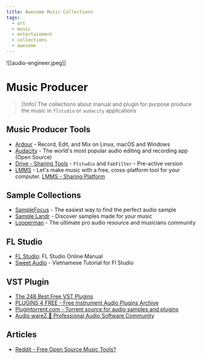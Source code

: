 ```yaml
---
title: Awesome Music Collections
tags:
  - art
  - music
  - entertainment
  - collections
  - awesome
---
```


![[audio-engineer.jpeg]]
# Music Producer

>[!info]
>The collections about manual and plugin for purpose produce the music in `flstudio` or `audacity` applications

## Music Producer Tools

- [Ardour](https://ardour.org/) - Record, Edit, and Mix on Linux, macOS and Windows
- [Audacity](https://www.audacityteam.org/download/) - The world's most popular audio editing and recording app (Open Source)
- [Drive - Sharing Tools](https://drive.google.com/drive/folders/1e4NHoW4z8uYJMH2ddncMtuAsP3mL1Vol) - `Flstudio` and `FabFilter` - Pre-active version
- [LMMS](https://lmms.io/download#windows) - Let's make music with a free, cross-platform tool for your computer. [LMMS - Sharing Platform](https://lmms.io/lsp/)
## Sample Collections

- [SampleFocus](https://samplefocus.com/) - The easiest way to find the perfect audio sample
- [Sample Landr](https://samples.landr.com/) -  Discover samples made for your music
- [Looperman](https://www.looperman.com/) - The ultimate pro audio resource and musicians community
## FL Studio

- [FL Studio](https://www.image-line.com/fl-studio-learning/fl-studio-online-manual/): FL Studio Online Manual
- [Sweet Audio](https://hocflstudio.com/) - Vietnamese Tutorial for Fl Studio
## VST Plugin

- [The 248 Best Free VST Plugins](https://blog.landr.com/best-free-vst-plugins/)
- [PLUGINS 4 FREE - Free Instrument Audio Plugins Archive](https://plugins4free.com/instruments/)
- [Plugintorrent.com - Torrent source for audio samples and plugins](https://plugintorrent.com/)
- [Audio wareZ 🎹 Professional Audio Software Community](https://audioz.download/)
## Articles

- [Reddit - Free Open Source Music Tools?](https://www.reddit.com/r/musicproduction/comments/1c7rbwx/free_open_source_music_tools/)